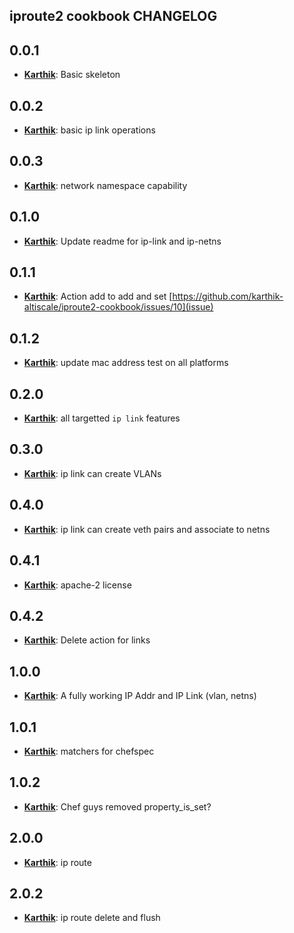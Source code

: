 ## iproute2 cookbook CHANGELOG

## 0.0.1
* [**Karthik**](https://github.com/karthik-altiscale):
  Basic skeleton

## 0.0.2
* [**Karthik**](https://github.com/karthik-altiscale):
  basic ip link operations

## 0.0.3
* [**Karthik**](https://github.com/karthik-altiscale):
  network namespace capability

## 0.1.0
* [**Karthik**](https://github.com/karthik-altiscale):
  Update readme for ip-link and ip-netns

## 0.1.1
* [**Karthik**](https://github.com/karthik-altiscale):
  Action add to add and set [https://github.com/karthik-altiscale/iproute2-cookbook/issues/10](issue) 

## 0.1.2
* [**Karthik**](https://github.com/karthik-altiscale):
  update mac address
  test on all platforms 

## 0.2.0
* [**Karthik**](https://github.com/karthik-altiscale):
  all targetted `ip link` features

## 0.3.0
* [**Karthik**](https://github.com/karthik-altiscale):
  ip link can create VLANs

## 0.4.0
* [**Karthik**](https://github.com/karthik-altiscale):
  ip link can create veth pairs and associate to netns

## 0.4.1
* [**Karthik**](https://github.com/karthik-altiscale):
  apache-2 license

## 0.4.2
* [**Karthik**](https://github.com/karthik-altiscale):
  Delete action for links

## 1.0.0
* [**Karthik**](https://github.com/karthik-altiscale):
  A fully working IP Addr and IP Link (vlan, netns)

## 1.0.1
* [**Karthik**](https://github.com/karthik-altiscale):
  matchers for chefspec

## 1.0.2
* [**Karthik**](https://github.com/karthik-altiscale):
  Chef guys removed property_is_set?

## 2.0.0
* [**Karthik**](https://github.com/karthik-altiscale):
  ip route

## 2.0.2
* [**Karthik**](https://github.com/karthik-altiscale):
  ip route delete and flush
